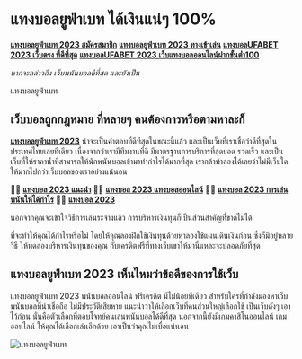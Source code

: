 # แทงบอลยูฟ่าเบท ได้เงินแน่ๆ 100%

[**แทงบอลยูฟ่าเบท 2023 สมัครสมาชิก**](http://www.google.at/url?sa=t&url=https://aaaknights.com/)
[**แทงบอลยูฟ่าเบท 2023 ทางเข้าเล่น**](https://images.google.be/url?sa=t&url=https://aaaknights.com/)
[**แทงบอลUFABET 2023 เว็บตรง ที่ดีที่สุด**](https://images.google.am/url?sa=t&url=https://aaaknights.com/)
[**แทงบอลUFABET 2023 เว็บแทงบอลออนไลน์ฝากขั้นต่ำ100**](https://www.google.ac/url?sa=t&url=https://aaaknights.com/)

*หากจะกล่าวถึง เว็บพนันบอลดีที่สุด และยังเป็น*

แทงบอลยูฟ่าเบท

## เว็บบอลถูกกฎหมาย ที่หลายๆ คนต้องการหรือตามหาละก็

[**แทงบอลยูฟ่าเบท 2023**](https://www.google.bg/url?sa=t&url=https://aaaknights.com/)
น่าจะเป็นคำตอบที่ดีทีสุดในขณะนี้แล้ว และเป็นเว็บที่เราเชื่อว่าดีที่สุดในประเทศไทยเลยทีเดียว เนื่องจากว่าเรามีทีมงานที่ดี มีมาตรฐานการบริการที่สุดยอด รวดเร็ว และเป็นเว็บที่ให้ราคาน้ำที่สามารถให้นักพนันบอลเข้ามาทำกำไรได้มากที่สุด เรากล้าท้าลองได้เลยว่าไม่มีเว็บใดให้มากไปกว่าเว็บบอลของเราอย่างแน่นอน

👨‍🚀 [**แทงบอล 2023 แนะนำ**](https://www.google.bg/url?sa=t&url=https://aaaknights.com/)
👨‍🚀 [**แทงบอล 2023 แทงบอลออนไลน์**](https://images.google.com.af/url?sa=t&url=https://aaaknights.com/)
👨‍🚀 [**แทงบอล 2023 การเล่นพนันให้ได้กำไร**](http://images.google.com.au/url?sa=t&url=https://aaaknights.com/)
👨‍🚀 [**แทงบอล 2023**](https://www.google.ac/url?sa=j&url=avfreex24.comhttps://aaaknights.com/)

นอกจากคุณจะเข้าใจวิธีการเล่นระจ่างแล้ว การบริหารเงินทุนก็เป็นส่วนสำคัญที่ขาดไม่ได้

ที่จะทำให้คุณได้กำไรหรือไม่ โดยให้คุณลองฝึกใช้เงินทุนด้วยหาลองใช้แผนเดินเงินก่อน ซึ่งก็มีอยู่หลายวิธี ให้ทดลองบริหารเงินทุนของคุณ กับเครดิตฟรีที่ทางเว็บเขาให้มานี่แหละจะปลอดภัยที่สุด

## แทงบอลยูฟ่าเบท 2023 เห็นไหมว่าข้อดีของการใช้เว็บ
แทงบอลยูฟ่าเบท 2023 พนันบอลออนไลน์ ฟรีเครดิต มีไม่น้อยทีเดียว สำหรับใครที่กำลังมองหาเว็บพนันบอลที่น่าเชื่อถือ ไม่มีประวัติเสียหาย แนะนำว่าให้เลือกเว็บที่คนส่วนใหญ่เลือกใช้ เป็นเว็บดังๆ เอาไว้ก่อน นั่นคือตัวเลือกที่ตอบโจทย์คนเล่นพนันบอลได้ดีที่สุด นอกจากนี้ยังมีเกมคาสิโนออนไลน์ เกมออนไลน์ ให้คุณได้เลือกเล่นอีกด้วย เอาเป็นว่าคุณไม่เบื่อแน่นอน

![แทงบอลยูฟ่าเบท](https://pnckdevapp.com/CASINO-LIVE/789STEP-LIVE7.png)

